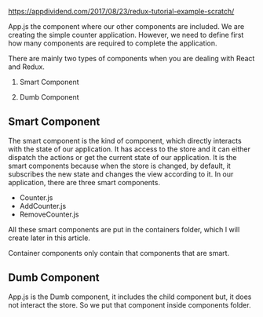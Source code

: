 https://appdividend.com/2017/08/23/redux-tutorial-example-scratch/

App.js the component where our other components are included. We are creating the simple counter application. However, we need to define first how many components are required to complete the application.

There are mainly two types of components when you are dealing with React and Redux.

1. Smart Component

2. Dumb Component

## Smart Component
The smart component is the kind of component, which directly interacts with the state of our application. It has access to the store and it can either dispatch the actions or get the current state of our application. It is the smart components because when the store is changed, by default, it subscribes the new state and changes the view according to it. In our application, there are three smart components.

* Counter.js
* AddCounter.js
* RemoveCounter.js

All these smart components are put in the containers folder, which I will create later in this article.

Container components only contain that components that are smart.

## Dumb Component
App.js is the Dumb component, it includes the child component but, it does not interact the store. So we put that component inside components folder.
